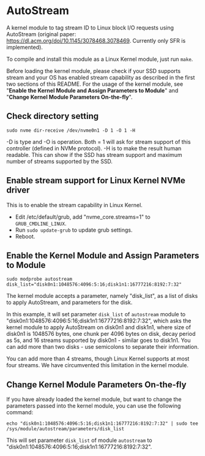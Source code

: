 # AutoStream
A kernel module to tag stream ID to Linux block I/O requests using AutoStream (original paper: https://dl.acm.org/doi/10.1145/3078468.3078469. Currently only SFR is implemented). 

To compile and install this module as a Linux Kernel module, just run `make`. 

Before loading the kernel module, please check if your SSD supports stream and your OS has enabled stream capability as described in the first two sections of this README. For the usage of the kernel module, see "**Enable the Kernel Module and Assign Parameters to Module**" and "**Change Kernel Module Parameters On-the-fly**".

## Check directory setting
`sudo nvme dir-receive /dev/nvme0n1 -D 1 -O 1 -H`

-D is type and -O is operation. Both = 1 will ask for stream support of this controller (defined in NVMe protocol). -H is to make the result human readable. This can show if the SSD has stream support and maximum number of streams supported by the SSD.


## Enable stream support for Linux Kernel NVMe driver

This is to enable the stream capability in Linux Kernel.

 - Edit /etc/default/grub, add "nvme_core.streams=1" to `GRUB_CMDLINE_LINUX`.
 - Run `sudo update-grub` to update grub settings.
 - Reboot.

## Enable the Kernel Module and Assign Parameters to Module

`sudo modprobe autostream disk_list="disk0n1:1048576:4096:5:16;disk1n1:16777216:8192:7:32"`

The kernel module accepts a parameter, namely "disk_list", as a list of disks to apply AutoStream, and parameters for the disk.

In this example, it will set parameter `disk_list` of `autostream` module to "disk0n1:1048576:4096:5:16;disk1n1:16777216:8192:7:32", which asks the kernel module to apply AutoStream on disk0n1 and disk1n1, where size of disk0n1 is 1048576 bytes, one chunk per 4096 bytes on disk, decay period as 5s, and 16 streams supported by disk0n1 - similar goes to disk1n1. You can add more than two disks - use semicolons to separate their information.

You can add more than 4 streams, though Linux Kernel supports at most four streams. We have circumvented this limitation in the kernel module.

## Change Kernel Module Parameters On-the-fly

If you have already loaded the kernel module, but want to change the parameters passed into the kernel module, you can use the following command:

`echo "disk0n1:1048576:4096:5:16;disk1n1:16777216:8192:7:32" | sudo tee /sys/module/autostream/parameters/disk_list`

This will set parameter `disk_list` of module `autostream` to "disk0n1:1048576:4096:5:16;disk1n1:16777216:8192:7:32".
